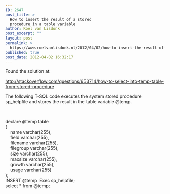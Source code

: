 ```yaml
---
ID: 2647
post_title: >
  How to insert the result of a stored
  procedure in a table variable
author: Roel van Lisdonk
post_excerpt: ""
layout: post
permalink: >
  https://www.roelvanlisdonk.nl/2012/04/02/how-to-insert-the-result-of-a-stored-procedure-in-a-table-variable/
published: true
post_date: 2012-04-02 16:32:17
---
```

<p>Found the solution at:</p>  <p><a href="http://stackoverflow.com/questions/653714/how-to-select-into-temp-table-from-stored-procedure">http://stackoverflow.com/questions/653714/how-to-select-into-temp-table-from-stored-procedure</a></p>  <p>The following T-SQL code executes the system stored procedure sp_helpfile and stores the result in the table variable @temp.</p>  <p>&#160;</p>  <p>declare @temp table   <br />(    <br />&#160;&#160;&#160; name varchar(255),    <br />&#160;&#160;&#160; field varchar(255),    <br />&#160;&#160;&#160; filename varchar(255),    <br />&#160;&#160;&#160; filegroup varchar(255),    <br />&#160;&#160;&#160; size varchar(255),    <br />&#160;&#160;&#160; maxsize varchar(255),    <br />&#160;&#160;&#160; growth varchar(255),    <br />&#160;&#160;&#160; usage varchar(255)    <br />);    <br />INSERT @temp&#160; Exec sp_helpfile;    <br />select * from @temp;</p>